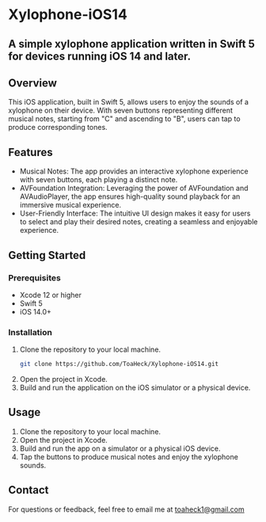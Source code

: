 # Xylophone-iOS14
## A simple xylophone application written in Swift 5 for devices running iOS 14 and later. 

## Overview

This iOS application, built in Swift 5, allows users to enjoy the sounds of a xylophone on their device. With seven buttons representing different musical notes, starting from "C" and ascending to "B", users can tap to produce corresponding tones.
 

## Features

- Musical Notes: The app provides an interactive xylophone experience with seven buttons, each playing a distinct note.
- AVFoundation Integration: Leveraging the power of AVFoundation and AVAudioPlayer, the app ensures high-quality sound playback for an immersive musical experience.
- User-Friendly Interface: The intuitive UI design makes it easy for users to select and play their desired notes, creating a seamless and enjoyable experience.

## Getting Started

### Prerequisites

- Xcode 12 or higher
- Swift 5
- iOS 14.0+

### Installation

1. Clone the repository to your local machine.
   ```bash
   git clone https://github.com/ToaHeck/Xylophone-iOS14.git  
2. Open the project in Xcode.
3. Build and run the application on the iOS simulator or a physical device.

## Usage

1. Clone the repository to your local machine.
2. Open the project in Xcode.
3. Build and run the app on a simulator or a physical iOS device.
4. Tap the buttons to produce musical notes and enjoy the xylophone sounds.



## Contact

For questions or feedback, feel free to email me at toaheck1@gmail.com
   
